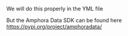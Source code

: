 We will do this properly in the YML file

But the Amphora Data SDK can be found here https://pypi.org/project/amphoradata/
